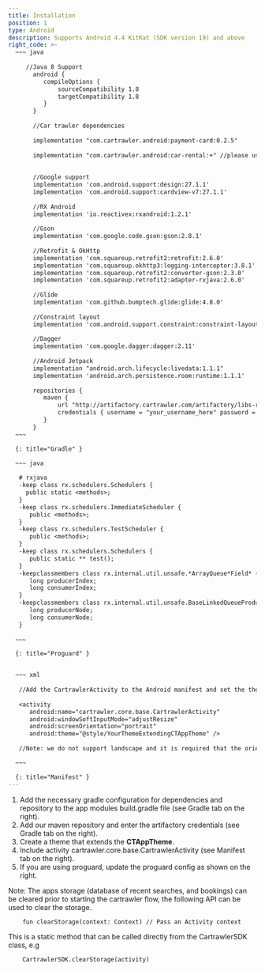 ```yaml
---
title: Installation
position: 1
type: Android
description: Supports Android 4.4 KitKat (SDK version 19) and above
right_code: >-
  ~~~ java
  
     //Java 8 Support
       android {
          compileOptions {
              sourceCompatibility 1.8
              targetCompatibility 1.8
          }
       }
    
       //Car trawler dependencies
    
       implementation "com.cartrawler.android:payment-card:0.2.5"
    
       implementation "com.cartrawler.android:car-rental:+" //please use the version number sent to you by the CT team
    
    
       //Google support
       implementation 'com.android.support:design:27.1.1'
       implementation 'com.android.support:cardview-v7:27.1.1'
    
       //RX Android
       implementation 'io.reactivex:rxandroid:1.2.1'
    
       //Gson
       implementation 'com.google.code.gson:gson:2.8.1'
    
       //Retrofit & OkHttp
       implementation 'com.squareup.retrofit2:retrofit:2.6.0'
       implementation 'com.squareup.okhttp3:logging-interceptor:3.8.1'
       implementation 'com.squareup.retrofit2:converter-gson:2.3.0'
       implementation 'com.squareup.retrofit2:adapter-rxjava:2.6.0'
    
       //Glide   
       implementation 'com.github.bumptech.glide:glide:4.8.0'
    
       //Constraint layout
       implementation 'com.android.support.constraint:constraint-layout:1.1.2'
    
       //Dagger
       implementation 'com.google.dagger:dagger:2.11'
    
       //Android Jetpack
       implementation "android.arch.lifecycle:livedata:1.1.1"
       implementation 'android.arch.persistence.room:runtime:1.1.1'
    
       repositories {
          maven {
              url "http://artifactory.cartrawler.com/artifactory/libs-release-local"
              credentials { username = "your_username_here" password = "your_password_here" }
          }
       }
  ~~~

  {: title="Gradle" }

  ~~~ java 
  
   # rxjava
   -keep class rx.schedulers.Schedulers {
     public static <methods>;
   }
   -keep class rx.schedulers.ImmediateScheduler {
      public <methods>;
   }
   -keep class rx.schedulers.TestScheduler {
      public <methods>;
   }
   -keep class rx.schedulers.Schedulers {
      public static ** test();
   }
   -keepclassmembers class rx.internal.util.unsafe.*ArrayQueue*Field* {
      long producerIndex;
      long consumerIndex;
   }
   -keepclassmembers class rx.internal.util.unsafe.BaseLinkedQueueProducerNodeRef {
      long producerNode;
      long consumerNode;
   }
   
  ~~~

  {: title="Proguard" }


  ~~~ xml
  
   //Add the CartrawlerActivity to the Android manifest and set the theme as the theme created in the previous step.  See example below:
   
   <activity
      android:name="cartrawler.core.base.CartrawlerActivity"
      android:windowSoftInputMode="adjustResize"
      android:screenOrientation="portrait"
      android:theme="@style/YourThemeExtendingCTAppTheme" />
   
   //Note: we do not support landscape and it is required that the orientation is fixed to portrait

  ~~~

  {: title="Manifest" }
---
```



1. Add the necessary gradle configuration for dependencies and repository to the app modules build.gradle file (see Gradle tab on the right).
2. Add our maven repository and enter the artifactory credentials (see Gradle tab on the right).
3. Create a theme that extends the **CTAppTheme**.
4. Include activity cartrawler.core.base.CartrawlerActivity (see Manifest tab on the right).
5. If you are using proguard, update the proguard config as shown on the right.


Note: The apps storage (database of recent searches, and bookings) can be cleared prior to starting the cartrawler flow, the following API can be used to clear the storage.
        
        fun clearStorage(context: Context) // Pass an Activity context
        
This is a static method that can be called directly from the CartrawlerSDK class, e.g

        CartrawlerSDK.clearStorage(activity)


       